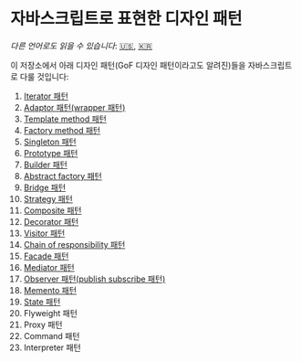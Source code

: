 # 자바스크립트로 표현한 디자인 패턴

*다른 언어로도 읽을 수 있습니다*: [🇺🇸](https://github.com/ygnoh/design-patterns-in-javascript/blob/master/README.md), [🇰🇷](https://github.com/ygnoh/design-patterns-in-javascript/blob/master/README.ko.md)

이 저장소에서 아래 디자인 패턴(GoF 디자인 패턴이라고도 알려진)들을 자바스크립트로 다룰 것입니다:

1. [Iterator 패턴](https://github.com/ygnoh/design-patterns-in-javascript/tree/master/01-iterator-pattern)
2. [Adaptor 패턴(wrapper 패턴)](https://github.com/ygnoh/design-patterns-in-javascript/tree/master/02-Adapter(wrapper)-pattern)
3. [Template method 패턴](https://github.com/ygnoh/design-patterns-in-javascript/tree/master/03-Template-method-pattern)
4. [Factory method 패턴](https://github.com/ygnoh/design-patterns-in-javascript/tree/master/04-factory-method-pattern)
5. [Singleton 패턴](https://github.com/ygnoh/design-patterns-in-javascript/tree/master/05-singleton-pattern)
6. [Prototype 패턴](https://github.com/ygnoh/design-patterns-in-javascript/tree/master/06-prototype-pattern)
7. [Builder 패턴](https://github.com/ygnoh/design-patterns-in-javascript/tree/master/07-builder-pattern)
8. [Abstract factory 패턴](https://github.com/ygnoh/design-patterns-in-javascript/tree/master/08-abstract-factory-pattern)
9. [Bridge 패턴](https://github.com/ygnoh/design-patterns-in-javascript/tree/master/09-bridge-pattern)
10. [Strategy 패턴](https://github.com/ygnoh/design-patterns-in-javascript/tree/master/10-strategy-pattern)
11. [Composite 패턴](https://github.com/ygnoh/design-patterns-in-javascript/tree/master/11-composite-pattern)
12. [Decorator 패턴](https://github.com/ygnoh/design-patterns-in-javascript/tree/master/12-decorator-pattern)
13. [Visitor 패턴](https://github.com/ygnoh/design-patterns-in-javascript/tree/master/13-visitor-pattern)
14. [Chain of responsibility 패턴](https://github.com/ygnoh/design-patterns-in-javascript/tree/master/14-chain-of-responsibility-pattern)
15. [Facade 패턴](https://github.com/ygnoh/design-patterns-in-javascript/tree/master/15-facade-pattern)
16. [Mediator 패턴](https://github.com/ygnoh/design-patterns-in-javascript/tree/master/16-mediator-pattern)
17. [Observer 패턴(publish subscribe 패턴)](https://github.com/ygnoh/design-patterns-in-javascript/tree/master/17-observer-pattern)
18. [Memento 패턴](https://github.com/ygnoh/design-patterns-in-javascript/tree/master/18-memento-pattern)
19. [State 패턴](https://github.com/ygnoh/design-patterns-in-javascript/tree/master/19-state-pattern)
20. Flyweight 패턴
21. Proxy 패턴
22. Command 패턴
23. Interpreter 패턴

